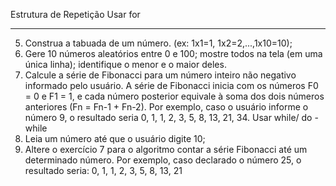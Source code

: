 Estrutura de Repetição
Usar for
______________________________
5) Construa a tabuada de um número. (ex: 1x1=1, 
1x2=2,...,1x10=10);
6) Gere 10 números aleatórios entre 0 e 100; mostre todos na tela 
(em uma única linha); identifique o menor e o maior deles.
7) Calcule a série de Fibonacci para um número inteiro não negativo
informado pelo usuário. A série de Fibonacci inicia com os
números F0 = 0 e F1 = 1, e cada número posterior equivale à soma
dos dois números anteriores (Fn = Fn-1 + Fn-2). Por exemplo, caso
o usuário informe o número 9, o resultado seria 0, 1, 1, 2, 3, 5,
8, 13, 21, 34.
Usar while/ do - while
8) Leia um número até que o usuário digite 10; 
9) Altere o exercício 7 para o algoritmo contar a série Fibonacci até 
um determinado número. Por exemplo, caso declarado o número 
25, o resultado seria: 0, 1, 1, 2, 3, 5, 8, 13, 21
